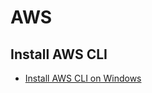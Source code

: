 # AWS

## Install AWS CLI

- [Install AWS CLI on Windows](https://docs.aws.amazon.com/cli/latest/userguide/install-windows.html)
